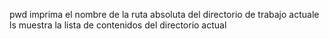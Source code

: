 pwd imprima el nombre de la ruta absoluta del directorio de trabajo actuale
ls muestra la lista de contenidos del directorio actual
